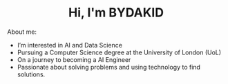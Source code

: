 <h1 align="center">Hi, I'm BYDAKID</h1>

About me:
- I’m interested in AI and Data Science
- Pursuing a Computer Science degree at the University of London (UoL)
- On a journey to becoming a AI Engineer
- Passionate about solving problems and using technology to find solutions.



